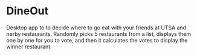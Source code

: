 # DineOut
Desktop app to to decide where to go eat with your friends at UTSA and nerby restaurants.
Randomly picks 5 restaurants from a list, displays them one by one for you to vote, and 
then it calculates the votes to display the winner restaurant.
